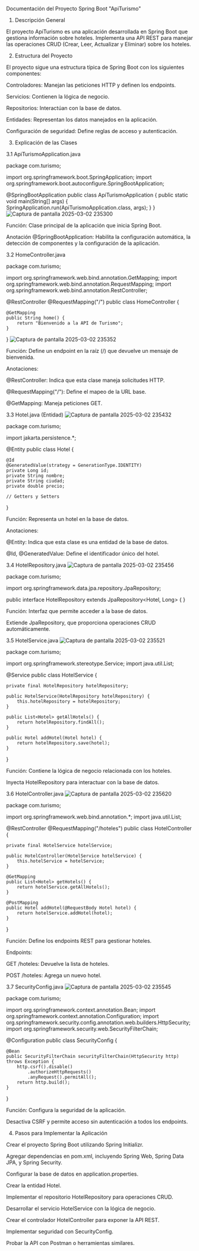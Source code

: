 Documentación del Proyecto Spring Boot "ApiTurismo"

1. Descripción General

El proyecto ApiTurismo es una aplicación desarrollada en Spring Boot que gestiona información sobre hoteles. Implementa una API REST para manejar las operaciones CRUD (Crear, Leer, Actualizar y Eliminar) sobre los hoteles.

2. Estructura del Proyecto

El proyecto sigue una estructura típica de Spring Boot con los siguientes componentes:

Controladores: Manejan las peticiones HTTP y definen los endpoints.

Servicios: Contienen la lógica de negocio.

Repositorios: Interactúan con la base de datos.

Entidades: Representan los datos manejados en la aplicación.

Configuración de seguridad: Define reglas de acceso y autenticación.

3. Explicación de las Clases

3.1 ApiTurismoApplication.java

package com.turismo;

import org.springframework.boot.SpringApplication;
import org.springframework.boot.autoconfigure.SpringBootApplication;

@SpringBootApplication
public class ApiTurismoApplication {
    public static void main(String[] args) {
        SpringApplication.run(ApiTurismoApplication.class, args);
    }
}
![Captura de pantalla 2025-03-02 235300](https://github.com/user-attachments/assets/29e57c00-e75f-42e0-9a51-e9075c1462ae)

Función: Clase principal de la aplicación que inicia Spring Boot.

Anotación @SpringBootApplication: Habilita la configuración automática, la detección de componentes y la configuración de la aplicación.

3.2 HomeController.java

package com.turismo;

import org.springframework.web.bind.annotation.GetMapping;
import org.springframework.web.bind.annotation.RequestMapping;
import org.springframework.web.bind.annotation.RestController;

@RestController
@RequestMapping("/")
public class HomeController {

    @GetMapping
    public String home() {
        return "Bienvenido a la API de Turismo";
    }
}
![Captura de pantalla 2025-03-02 235352](https://github.com/user-attachments/assets/38af3129-1644-4245-b0c4-b01337ea9a45)

Función: Define un endpoint en la raíz (/) que devuelve un mensaje de bienvenida.

Anotaciones:

@RestController: Indica que esta clase maneja solicitudes HTTP.

@RequestMapping("/"): Define el mapeo de la URL base.

@GetMapping: Maneja peticiones GET.

3.3 Hotel.java (Entidad)
![Captura de pantalla 2025-03-02 235432](https://github.com/user-attachments/assets/fa2b1f84-99b3-475b-a70b-46bd55235be4)

package com.turismo;

import jakarta.persistence.*;

@Entity
public class Hotel {

    @Id
    @GeneratedValue(strategy = GenerationType.IDENTITY)
    private Long id;
    private String nombre;
    private String ciudad;
    private double precio;

    // Getters y Setters
}

Función: Representa un hotel en la base de datos.

Anotaciones:

@Entity: Indica que esta clase es una entidad de la base de datos.

@Id, @GeneratedValue: Define el identificador único del hotel.

3.4 HotelRepository.java
![Captura de pantalla 2025-03-02 235456](https://github.com/user-attachments/assets/20db91b7-74d9-4620-bcf4-81a35425524a)

package com.turismo;

import org.springframework.data.jpa.repository.JpaRepository;

public interface HotelRepository extends JpaRepository<Hotel, Long> {
}

Función: Interfaz que permite acceder a la base de datos.

Extiende JpaRepository, que proporciona operaciones CRUD automáticamente.

3.5 HotelService.java
![Captura de pantalla 2025-03-02 235521](https://github.com/user-attachments/assets/76c6d9b9-7c36-4938-90b7-918c7a10a541)

package com.turismo;

import org.springframework.stereotype.Service;
import java.util.List;

@Service
public class HotelService {

    private final HotelRepository hotelRepository;

    public HotelService(HotelRepository hotelRepository) {
        this.hotelRepository = hotelRepository;
    }

    public List<Hotel> getAllHotels() {
        return hotelRepository.findAll();
    }

    public Hotel addHotel(Hotel hotel) {
        return hotelRepository.save(hotel);
    }
}

Función: Contiene la lógica de negocio relacionada con los hoteles.

Inyecta HotelRepository para interactuar con la base de datos.

3.6 HotelController.java
![Captura de pantalla 2025-03-02 235620](https://github.com/user-attachments/assets/99bd112c-ef6e-4f32-b9bd-2e5a6ea06249)

package com.turismo;

import org.springframework.web.bind.annotation.*;
import java.util.List;

@RestController
@RequestMapping("/hoteles")
public class HotelController {

    private final HotelService hotelService;

    public HotelController(HotelService hotelService) {
        this.hotelService = hotelService;
    }

    @GetMapping
    public List<Hotel> getHotels() {
        return hotelService.getAllHotels();
    }

    @PostMapping
    public Hotel addHotel(@RequestBody Hotel hotel) {
        return hotelService.addHotel(hotel);
    }
}

Función: Define los endpoints REST para gestionar hoteles.

Endpoints:

GET /hoteles: Devuelve la lista de hoteles.

POST /hoteles: Agrega un nuevo hotel.

3.7 SecurityConfig.java
![Captura de pantalla 2025-03-02 235545](https://github.com/user-attachments/assets/0a9637b6-91a4-4661-a90d-9641ac1d1f73)

package com.turismo;

import org.springframework.context.annotation.Bean;
import org.springframework.context.annotation.Configuration;
import org.springframework.security.config.annotation.web.builders.HttpSecurity;
import org.springframework.security.web.SecurityFilterChain;

@Configuration
public class SecurityConfig {

    @Bean
    public SecurityFilterChain securityFilterChain(HttpSecurity http) throws Exception {
        http.csrf().disable()
            .authorizeHttpRequests()
            .anyRequest().permitAll();
        return http.build();
    }
}

Función: Configura la seguridad de la aplicación.

Desactiva CSRF y permite acceso sin autenticación a todos los endpoints.

4. Pasos para Implementar la Aplicación

Crear el proyecto Spring Boot utilizando Spring Initializr.

Agregar dependencias en pom.xml, incluyendo Spring Web, Spring Data JPA, y Spring Security.

Configurar la base de datos en application.properties.

Crear la entidad Hotel.

Implementar el repositorio HotelRepository para operaciones CRUD.

Desarrollar el servicio HotelService con la lógica de negocio.

Crear el controlador HotelController para exponer la API REST.

Implementar seguridad con SecurityConfig.

Probar la API con Postman o herramientas similares.
